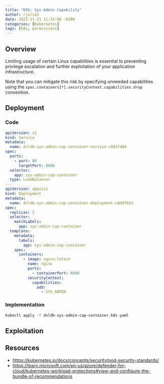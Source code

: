 ```yaml
---
title: "K8S: Sys Admin Capability"
author: rjulian
date: 2023-11-21 11:33:00 -0300
categories: [Kubernetes]
tags: [k8s, permissions]
---
```


## Overview

Limiting usage of certain Linux capabilities is essential to preventing privilege escalation and further exploitation of your application infrastructure.

Note that you can mitigate this risk by specifying unneeded capabilities using the `spec.containers[*].securityContext.capabilities.drop` convention.


## Deployment

### Code
```yaml
apiVersion: v1
kind: Service
metadata:
  name: dvldb-sys-admin-cap-container-service-c883f404
spec:
  ports:
    - port: 80
      targetPort: 8080
  selector:
    app: sys-admin-cap-container
  type: LoadBalancer
---
apiVersion: apps/v1
kind: Deployment
metadata:
  name: dvldb-sys-admin-cap-container-deployment-c8dd70d3
spec:
  replicas: 2
  selector:
    matchLabels:
      app: sys-admin-cap-container
  template:
    metadata:
      labels:
        app: sys-admin-cap-container
    spec:
      containers:
        - image: nginx:latest
          name: nginx
          ports:
            - containerPort: 8080
          securityContext:
            capabilities:
              add:
                - SYS_ADMIN
```

### Implementation

```bash
kubectl apply -f dvldb-sys-admin-cap-container.k8s.yaml
```

## Exploitation


## Resources

* https://kubernetes.io/docs/concepts/security/pod-security-standards/
* https://learn.microsoft.com/en-us/azure/defender-for-cloud/kubernetes-workload-protections#view-and-configure-the-bundle-of-recommendations 
